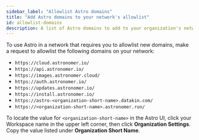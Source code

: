 ```yaml
---
sidebar_label: "Allowlist Astro domains"
title: "Add Astro domains to your network's allowlist"
id: allowlist-domains
description: A list of Astro domains to add to your organization's network allowlist.
---
```


To use Astro in a network that requires you to allowlist new domains, make a request to allowlist the following domains on your network:

- `https://cloud.astronomer.io/`
- `https://api.astronomer.io/`
- `https://images.astronomer.cloud/`
- `https://auth.astronomer.io/`
- `https://updates.astronomer.io/`
- `https://install.astronomer.io/`
- `https://astro-<organization-short-name>.datakin.com/`
- `https://<organization-short-name>.astronomer.run/`

To locate the value for `<organization-short-name>` in the Astro UI, click your Workspace name in the upper left corner, then click **Organization Settings**. Copy the value listed under **Organization Short Name**.